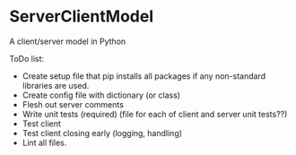 # ServerClientModel
A client/server model in Python

ToDo list:
* Create setup file that pip installs all packages if any non-standard libraries are used.
* Create config file with dictionary (or class)
* Flesh out server comments
* Write unit tests (required) (file for each of client and server unit tests??)
* Test client
* Test client closing early (logging, handling)
* Lint all files.